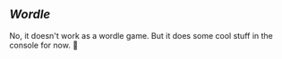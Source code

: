 ## _Wordle_

No, it doesn't work as a wordle game. But it does some cool stuff in the console for now. :shrug:
